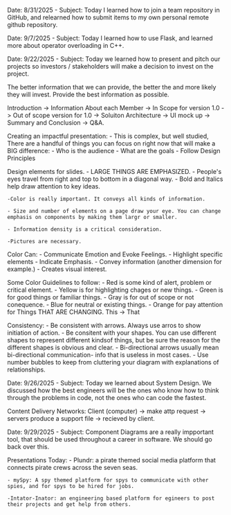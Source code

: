 Date: 8/31/2025 - Subject: Today I learned how to join a team repository in GitHub, and relearned how to submit items to my own personal remote github repository.

Date: 9/7/2025 - Subject: Today I learned how to use Flask, and learned more about operator overloading in C++.

Date: 9/22/2025 - Subject: Today we learned how to present and pitch our projects so investors / stakeholders will make a decision to invest on the project.

The better information that we can provide, the better the and more likely they will invest. Provide the best information as possible. 

Introduction -> Information About each Member -> In Scope for version 1.0 -> Out of scope version for 1.0 -> Soluiton Architecture -> UI mock up -> Summary and Conclusion -> Q&A.

Creating an impactful presentation:
    - This is complex, but well studied, There are a handful of things you can focus on right now that will make a BIG difference:
        - Who is the audience
        - What are the goals
        - Follow Design Principles

Design elements for slides.
    - LARGE THINGS ARE EMPHASIZED.
    - People's eyes travel from right and top to bottom in a diagonal way.
    - Bold and Italics help draw attention to key ideas.

    -Color is really important. It conveys all kinds of information.

    - Size and number of elements on a page draw your eye. You can change emphasis on components by making them largr or smaller.

    - Information density is a critical consideration. 

    -Pictures are necessary.

Color Can:
    - Communicate Emotion and Evoke Feelings.
    - Highlight specific elements
    - Indicate Emphasis.
    - Convey information (another dimension for example.)
    - Creates visual interest.

Some Color Guidelines to follow:
    - Red is some kind of alert, problem or critical element.
    - Yellow is for highlighting chages or new things.
    - Green is for good things or familiar things.
    - Gray is for out of scope or not conequence.
    - Blue for neutral or existing things.
    - Orange for pay attention for Things THAT ARE CHANGING.
    This -> That

Consistency:
    - Be consistent with arrows. Always use arros to show initiation of action.
    - Be consitent with your shapes. You can use different shapes to represent different kindsof things, but be sure the reason for the different shapes is obvious and clear.
    - Bi-directional arrows usually mean bi-directional communication- info that is useless in most cases.
    - Use number bubbles to keep from cluttering your diagram with explanations of relationships.

Date: 9/26/2025 - Subject: Today we learned about System Design. We discussed how the best engineers will be the ones who know how to think through the problems in code, not the ones who can code the fastest. 

Content Delivery Networks: Client (computer) -> make attp request -> servers produce a support file -> recieved by client.

Date: 9/29/2025 - Subject: Component Diagrams are a really impportant tool, that should be used throughout a career in software. We should go back over this. 

Presentations Today:
    - Plundr: a pirate themed social media platform that connects pirate crews across the seven seas.

    - mySpy: A spy themed platform for spys to communicate with other spies, and for spys to be hired for jobs.

    -Intator-Inator: an engineering based platform for egineers to post their projects and get help from others.